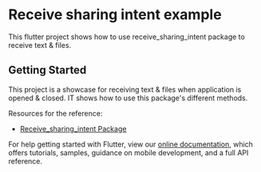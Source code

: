 # Receive sharing intent example

This flutter project shows how to use receive_sharing_intent package to receive text & files.

## Getting Started

This project is a showcase for receiving text & files when application is opened & closed. IT shows how to use this package's different methods.

Resources for the reference:

- [Receive_sharing_intent Package](https://pub.dev/packages/receive_sharing_intent)

For help getting started with Flutter, view our
[online documentation](https://flutter.dev/docs), which offers tutorials,
samples, guidance on mobile development, and a full API reference.
